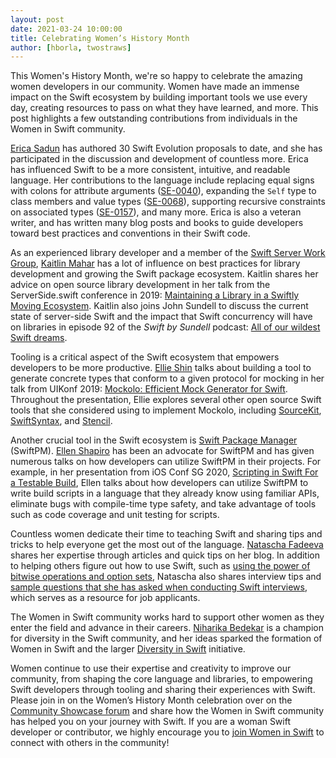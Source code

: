 ```yaml
---
layout: post
date: 2021-03-24 10:00:00
title: Celebrating Women’s History Month
author: [hborla, twostraws]
---
```


This Women's History Month, we're so happy to celebrate the amazing women developers in our community. Women have made an immense impact on the Swift ecosystem by building important tools we use every day, creating resources to pass on what they have learned, and more. This post highlights a few outstanding contributions from individuals in the Women in Swift community.

[Erica Sadun](https://github.com/erica) has authored 30 Swift Evolution proposals to date, and she has participated in the discussion and development of countless more. Erica has influenced Swift to be a more consistent, intuitive, and readable language. Her contributions to the language include replacing equal signs with colons for attribute arguments ([SE-0040](https://github.com/apple/swift-evolution/blob/fb974bd979f31a231a4d57a3c49ebdcbc299fc71/proposals/0040-attributecolons.md)), expanding the `Self` type to class members and value types ([SE-0068](https://github.com/apple/swift-evolution/blob/fb974bd979f31a231a4d57a3c49ebdcbc299fc71/proposals/0068-universal-self.md)), supporting recursive constraints on associated types ([SE-0157](https://github.com/apple/swift-evolution/blob/fb974bd979f31a231a4d57a3c49ebdcbc299fc71/proposals/0157-recursive-protocol-constraints.md)), and many more. Erica is also a veteran writer, and has written many blog posts and books to guide developers toward best practices and conventions in their Swift code.

As an experienced library developer and a member of the [Swift Server Work Group](/server/), [Kaitlin Mahar](https://github.com/kmahar) has a lot of influence on best practices for library development and growing the Swift package ecosystem. Kaitlin shares her advice on open source library development in her talk from the ServerSide.swift conference in 2019: [Maintaining a Library in a Swiftly Moving Ecosystem](https://www.youtube.com/watch?v=9-fdbG9jNt4). Kaitlin also joins John Sundell to discuss the current state of server-side Swift and the impact that Swift concurrency will have on libraries in episode 92 of the _Swift by Sundell_ podcast: [All of our wildest Swift dreams](https://www.swiftbysundell.com/podcast/92/).

Tooling is a critical aspect of the Swift ecosystem that empowers developers to be more productive. [Ellie Shin](https://github.com/elsh) talks about building a tool to generate concrete types that conform to a given protocol for mocking in her talk from UIKonf 2019: [Mockolo: Efficient Mock Generator for Swift](https://www.youtube.com/watch?v=Tkg8721fObU). Throughout the presentation, Ellie explores several other open source Swift tools that she considered using to implement Mockolo, including [SourceKit](https://github.com/apple/swift/tree/main/tools/SourceKit), [SwiftSyntax](https://github.com/apple/swift-syntax), and [Stencil](https://github.com/stencilproject/Stencil).

Another crucial tool in the Swift ecosystem is [Swift Package Manager](/documentation/package-manager/) (SwiftPM). [Ellen Shapiro](https://github.com/designatednerd) has been an advocate for SwiftPM and has given numerous talks on how developers can utilize SwiftPM in their projects. For example, in her presentation from iOS Conf SG 2020, [Scripting in Swift For a Testable Build](https://www.youtube.com/watch?v=tohaS-UYTYg&list=PLy2csMnlIs-5cE-txVTMXd9ogrywo9Zq7&index=4), Ellen talks about how developers can utilize SwiftPM to write build scripts in a language that they already know using familiar APIs, eliminate bugs with compile-time type safety, and take advantage of tools such as code coverage and unit testing for scripts.

Countless women dedicate their time to teaching Swift and sharing tips and tricks to help everyone get the most out of the language. [Natascha Fadeeva](https://github.com/tanaschita) shares her expertise through articles and quick tips on her blog. In addition to helping others figure out how to use Swift, such as [using the power of bitwise operations and option sets](https://tanaschita.com/20201214-working-with-bits-in-swift), Natascha also shares interview tips and [sample questions that she has asked when conducting Swift interviews](https://tanaschita.com/20190715-ios-interview-questions-and-answers-for-senior-developers-part-1), which serves as a resource for job applicants.

The Women in Swift community works hard to support other women as they enter the field and advance in their careers. [Niharika Bedekar](https://github.com/niharikabedekar) is a champion for diversity in the Swift community, and her ideas sparked the formation of Women in Swift and the larger [Diversity in Swift](/diversity) initiative.

Women continue to use their expertise and creativity to improve our community, from shaping the core language and libraries, to empowering Swift developers through tooling and sharing their experiences with Swift. Please join in on the Women’s History Month celebration over on the [Community Showcase forum](https://forums.swift.org/c/community-showcase/) and share how the Women in Swift community has helped you on your journey with Swift. If you are a woman Swift developer or contributor, we highly encourage you to [join Women in Swift](/diversity/#community-groups) to connect with others in the community!
